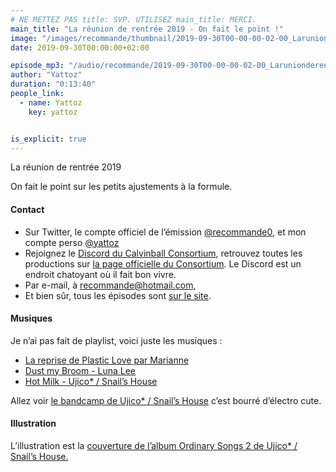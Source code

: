 ```yaml
---
# NE METTEZ PAS title: SVP. UTILISEZ main_title: MERCI.
main_title: "La réunion de rentrée 2019 - On fait le point !"
image: "/images/recommande/thumbnail/2019-09-30T00-00-00-02-00_Larunionderentre2019Onfaitlepoint.jpg"
date: 2019-09-30T00:00:00+02:00

episode_mp3: "/audio/recommande/2019-09-30T00-00-00-02-00_Larunionderentre2019Onfaitlepoint.mp3"
author: "Yattoz"
duration: "0:13:40"
people_link: 
  - name: Yattoz
    key: yattoz


is_explicit: true
---
```


<PodcastHeader/>

<!-- ECRIRE LA DESCRIPTION DE L'EPISODE SOUS CETTE LIGNE -->


 La réunion de rentrée 2019 

<p>On fait le point sur les petits ajustements à la formule.</p>

<h4>Contact</h4>

<ul>
  <li>Sur Twitter, le compte officiel de l’émission <a href="https://twitter.com/recommande0" rel="nofollow">@recommande0</a>, et mon compte perso <a href="https://twitter.com/yattoz" rel="nofollow">@yattoz</a></li>
  <li>Rejoignez le <a href="https://discord.gg/4RnA9v7" rel="nofollow">Discord du Calvinball Consortium</a>, retrouvez toutes les productions sur <a href="https://calvinballradio.wordpress.com/" rel="nofollow">la page officielle du Consortium</a>. Le Discord est un endroit chatoyant où il fait bon vivre.</li>
  <li>Par e-mail, à <a href="mailto:recommande@hotmail.com" rel="nofollow">recommande@hotmail.com</a>,</li>
  <li>Et bien sûr, tous les épisodes sont <a href="https://recommande.duckdns.org" rel="nofollow">sur le site</a>.</li>
</ul>

<h4>Musiques</h4>

<p>Je n’ai pas fait de playlist, voici juste les musiques :</p>

<ul>
  <li><a href="https://www.youtube.com/watch?v=PpUkEKm4qPU" rel="nofollow">La reprise de Plastic Love par Marianne</a></li>
  <li><a href="https://www.youtube.com/watch?v=ajJoKrVpI_s" rel="nofollow">Dust my Broom - Luna Lee</a></li>
  <li><a href="https://www.youtube.com/watch?v=N8nGig78lNs" rel="nofollow">Hot Milk - Ujico* / Snail’s House</a></li>
</ul>

<p>Allez voir <a href="https://0101.bandcamp.com/" rel="nofollow">le bandcamp de Ujico* / Snail’s House</a> c’est bourré d’électro cute.</p>

<h4>Illustration</h4>

<p>L’illustration est la <a href="https://0101.bandcamp.com/track/introduction" rel="nofollow">couverture de l’album Ordinary Songs 2 de Ujico* / Snail’s House.</a></p>


